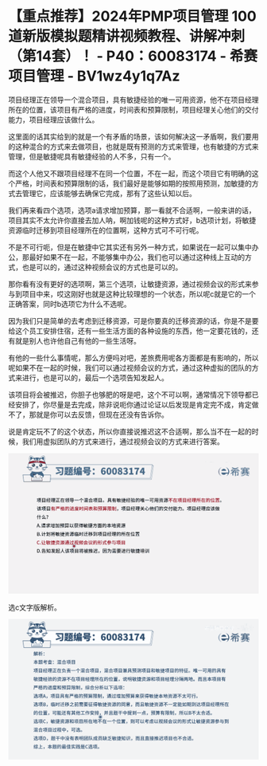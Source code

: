 # 【重点推荐】2024年PMP项目管理 100道新版模拟题精讲视频教程、讲解冲刺（第14套）！ - P40：60083174 - 希赛项目管理 - BV1wz4y1q7Az

项目经理正在领导一个混合项目，具有敏捷经验的唯一可用资源，他不在项目经理所在的位置，该项目有严格的进度，时间表和预算限制，项目经理关心他们的交付能力，项目经理应该做什么。

这里面的话其实给到的就是一个有矛盾的场景，该如何解决这一矛盾啊，我们要用的这种混合的方式来去做项目，也就是既有预测的方式来管理，也有敏捷的方式来管理，但是敏捷呢具有敏捷经验的人不多，只有一个。

而这个人他又不跟项目经理不在同一个位置，不在一起，而这个项目它有明确的这个严格，时间表和预算限制的话，我们最好是能够如期的按照用预测，加敏捷的方式去管理它，应该能够去确保它完成，那有了这些认知以后。

我们再来看四个选项，选项a请求增加预算，那一看就不合适啊，一般来讲的话，项目其实不太允许你直接去加人呐，啊加钱呢的这种方式好，b选项计划，将敏捷资源临时迁移到项目经理所在的位置啊，这种方式可不可行呢。

不是不可行呃，但是在敏捷中它其实还有另外一种方式，如果说在一起可以集中办公，那最好如果不在一起，不能够集中办公，我们也可以通过这种线上互动的方式，也是可以的，通过这种视频会议的方式也是可以的。

那你看有没有更好的选项啊，第三个选项，让敏捷资源，通过视频会议的形式来参与到项目中来，哎这刚好也就是这种比较理想的一个状态，所以呢c就是它的一个正确答案，同时b选项它为什么不选呢。

因为我们只是简单的去考虑到迁移资源，可是你要真的迁移资源的话，你是不是要给这个员工安排住宿，还有一些生活方面的各种设施的东西，他一定要花钱的，还有就是别人也许他自己有他的一些生活呀。

有他的一些什么事情呢，那么方便吗对吧，差旅费用呢各方面都是有影响的，所以呢如果不在一起的时候，我们可以通过视频会议的方式，通过这种虚拟的团队的方式来进行，也是可以的，最后一个选项告知发起人。

该项目将会被推迟，你胆子也够肥的呀是吧，这个不可以啊，通常情况下领导都已经安排了，你尽量是去完成，除非说呃你通过论证以后发现是肯定完不成，肯定做不了，那就是你可以去反馈，但现在还没有告诉你。

说是肯定玩不了的这个状态，所以你直接说推迟这不合适啊，那么当不在一起的时候，我们用虚拟团队的方式来进行，通过视频会议的方式来进行答案。



![](img/8b4f71f89d8364ce6d4b5d75b93f50a1_1.png)

选c文字版解析。

![](img/8b4f71f89d8364ce6d4b5d75b93f50a1_3.png)
